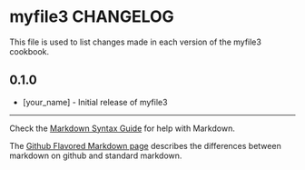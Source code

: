 # myfile3 CHANGELOG

This file is used to list changes made in each version of the myfile3 cookbook.

## 0.1.0
- [your_name] - Initial release of myfile3

- - -
Check the [Markdown Syntax Guide](http://daringfireball.net/projects/markdown/syntax) for help with Markdown.

The [Github Flavored Markdown page](http://github.github.com/github-flavored-markdown/) describes the differences between markdown on github and standard markdown.
